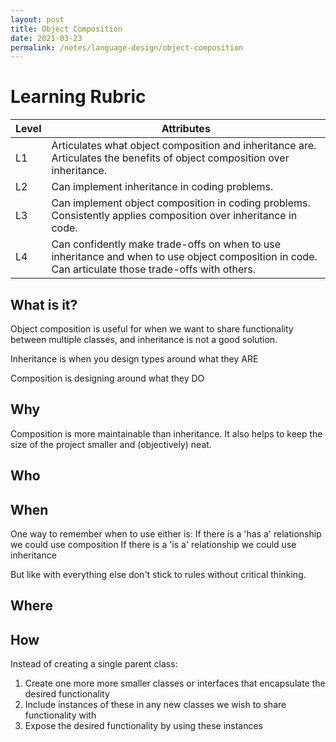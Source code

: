 ```yaml
---
layout: post
title: Object Composition
date: 2021-03-23
permalink: /notes/language-design/object-composition
---
```


# Learning Rubric

| Level | Attributes |
| ----- | ---------- |
| L1	| Articulates what object composition and inheritance are. Articulates the benefits of object composition over inheritance. |
| L2	| Can implement inheritance in coding problems. |
| L3	| Can implement object composition in coding problems. Consistently applies composition over inheritance in code. |
| L4	| Can confidently make trade-offs on when to use inheritance and when to use object composition in code. Can articulate those trade-offs with others. |

## What is it?

Object composition is useful for when we want to share functionality between multiple classes, and inheritance is not a good solution.

Inheritance is when you design types around what they ARE

Composition is designing around what they DO


## Why

Composition is more maintainable than inheritance. It also helps to keep the size of the project smaller and (objectively) neat.

## Who

## When

One way to remember when to use either is:
If there is a 'has a' relationship we could use composition
If there is a 'is a' relationship we could use inheritance

But like with everything else don't stick to rules without critical thinking.

## Where


## How

Instead of creating a single parent class:

1. Create one more more smaller classes or interfaces that encapsulate the desired functionality
2. Include instances of these in any new classes we wish to share functionality with
3. Expose the desired functionality by using these instances
